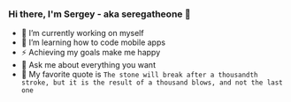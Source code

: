 ### Hi there, I'm Sergey - aka seregatheone 👋

- 🔭 I’m currently working on myself
- 🌱 I’m learning how to code mobile apps
- ⚡ Achieving my goals make me happy
- 💬 Ask me about everything you want  
- 📜 My favorite quote is `The stone will break after a thousandth stroke, but it is the result of a thousand blows, and not the last one`

